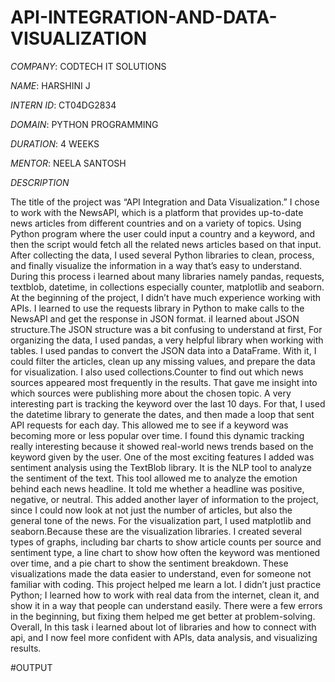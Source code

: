 # API-INTEGRATION-AND-DATA-VISUALIZATION

*COMPANY*: CODTECH IT SOLUTIONS

*NAME*: HARSHINI J

*INTERN ID*: CT04DG2834

*DOMAIN*: PYTHON PROGRAMMING

*DURATION*: 4 WEEKS

*MENTOR*: NEELA SANTOSH

 *DESCRIPTION*

The title of the project was “API Integration and Data Visualization.” I chose to work with the NewsAPI, which is a platform that provides up-to-date news articles from different countries and on a variety of topics. Using Python program where the user could input a country and a keyword, and then the script would fetch all the related news articles based on that input. After collecting the data, I used several Python libraries to clean, process, and finally visualize the information in a way that’s easy to understand. During this process i learned about many libraries namely pandas, requests, textblob, datetime, in collections especially counter, matplotlib and seaborn.
At the beginning of the project, I didn’t have much experience working with APIs. I learned to use the requests library in Python to make calls to the NewsAPI and get the response in JSON format. iI learned about JSON structure.The JSON structure was a bit confusing to understand at first, 
For organizing the data, I used pandas, a very helpful library when working with tables. I used pandas to convert the JSON data into a DataFrame. With it, I could filter the articles, clean up any missing values, and prepare the data for visualization. I also used collections.Counter to find out which news sources appeared most frequently in the results. That gave me insight into which sources were publishing more about the chosen topic.
A very interesting part is tracking the keyword over the last 10 days. For that, I used the datetime library to generate the dates, and then made a loop that sent API requests for each day. This allowed me to see if a keyword was becoming more or less popular over time. I found this dynamic tracking really interesting because it showed real-world news trends based on the keyword given by the user.
One of the most exciting features I added was sentiment analysis using the TextBlob library. It is the NLP tool to analyze the sentiment of the text. This tool allowed me to analyze the emotion behind each news headline. It told me whether a headline was positive, negative, or neutral. This added another layer of information to the project, since I could now look at not just the number of articles, but also the general tone of the news.
For the visualization part, I used matplotlib and seaborn.Because these are the visualization libraries. I created several types of graphs, including bar charts to show article counts per source and sentiment type, a line chart to show how often the keyword was mentioned over time, and a pie chart to show the sentiment breakdown. These visualizations made the data easier to understand, even for someone not familiar with coding.
This project helped me learn a lot. I didn’t just practice Python; I learned how to work with real data from the internet, clean it, and show it in a way that people can understand easily. There were a few errors in the beginning, but fixing them helped me get better at problem-solving. Overall, In this task i learned about lot of libraries and how to connect with api, and I now feel more confident with APIs, data analysis, and visualizing results.

#OUTPUT
